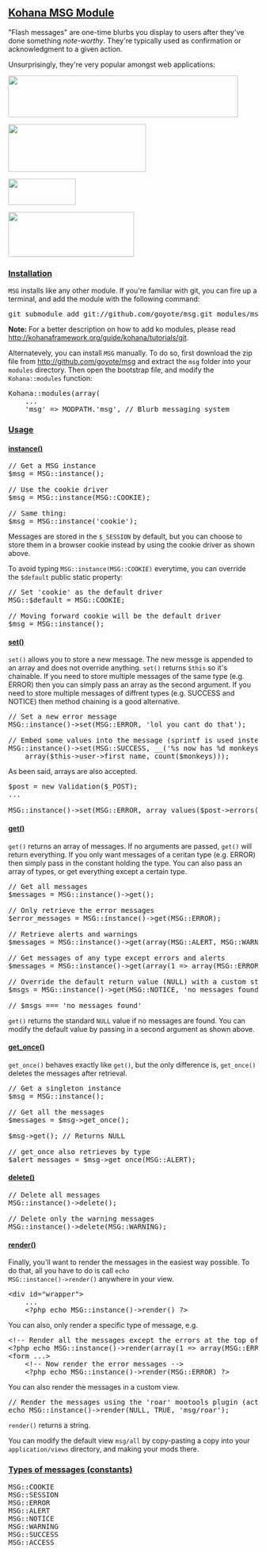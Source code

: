 <h2><a href="#kohana-msg-module" id="kohana-msg-module">Kohana MSG Module</a></h2>

"Flash messages" are one-time blurbs you display to users after they've done something <em>note-worthy</em>. They're typically used as confirmation or acknowledgment to a given action.

Unsurprisingly, they're very popular amongst web applications:

<p><img src="http://kohanaftw.com/wordpress/wp-content/uploads/2011/01/blurb1.png" alt="" title="blurb1" width="464" height="84" class="aligncenter size-full wp-image-143" /></p>

<p><img src="http://kohanaftw.com/wordpress/wp-content/uploads/2011/01/blurb2.png" alt="" title="blurb2" width="278" height="96" class="aligncenter size-full wp-image-144" /></p>

<p><img src="http://kohanaftw.com/wordpress/wp-content/uploads/2011/01/blurb3.png" alt="" title="blurb3" width="136" height="53" class="aligncenter size-full wp-image-145" /></p>

<p><img src="http://kohanaftw.com/wordpress/wp-content/uploads/2011/01/blurb4.png" alt="" title="blurb4" width="254" height="91" class="aligncenter size-full wp-image-146" /></p>

<div class="section">
<h3><a href="#installation" id="installation">Installation</a></h3>

<code>MSG</code> installs like any other module. If you're familiar with git, you can fire up a terminal, and add the module with the following command:

<pre class="brush:bash">
git submodule add git://github.com/goyote/msg.git modules/msg
</pre>

<div class="note">
<div>
<p>
<strong>Note:</strong> For a better description on how to add ko modules, please read <a href="http://kohanaframework.org/guide/kohana/tutorials/git" target="_blank">http://kohanaframework.org/guide/kohana/tutorials/git</a>.
</p>
</div>
</div>

Alternatevely, you can install <code>MSG</code> manually. To do so, first download the zip file from <a href="http://github.com/goyote/msg">http://github.com/goyote/msg</a> and extract the <code>msg</code> folder into your <code>modules</code> directory. Then open the bootstrap file, and modify the <code>Kohana::modules</code> function:

<pre class="brush:php">
Kohana::modules(array(
	...
	'msg' => MODPATH.'msg', // Blurb messaging system
</pre>
</div>

<div class="section">

<h3><a href="#usage" id="usage">Usage</a></h3>

<div class="section">
<h4><a href="#instance" id="instance">instance()</a></h4>

<pre class="brush:php">
// Get a MSG instance
$msg = MSG::instance();

// Use the cookie driver
$msg = MSG::instance(MSG::COOKIE);

// Same thing:
$msg = MSG::instance('cookie');
</pre>

Messages are stored in the <code>$_SESSION</code> by default, but you can choose to store them in a browser cookie instead by using the cookie driver as shown above.

To avoid typing <code>MSG::instance(MSG::COOKIE)</code> everytime, you can override the <code>$default</code> public static property:

<pre class="brush:php">
// Set 'cookie' as the default driver
MSG::$default = MSG::COOKIE;

// Moving forward cookie will be the default driver
$msg = MSG::instance();
</pre>
</div>

<div class="section">
<h4><a href="#set" id="set">set()</a></h4>

<code>set()</code> allows you to store a new message. The new messge is appended to an array and does not override anything. <code>set()</code> returns <code>$this</code> so it's chainable. If you need to store multiple messages of the same type (e.g. ERROR) then you can simply pass an array as the second argument. If you need to store multiple messages of diffrent types (e.g. SUCCESS and NOTICE) then method chaining is a good alternative.

<pre class="brush:php">
// Set a new error message
MSG::instance()->set(MSG::ERROR, 'lol you cant do that');

// Embed some values into the message (sprintf is used instead of strtr)
MSG::instance()->set(MSG::SUCCESS, __('%s now has %d monkeys'),
	array($this->user->first_name, count($monkeys)));
</pre>

As been said, arrays are also accepted.
<pre class="brush:php">
$post = new Validation($_POST);
...

MSG::instance()->set(MSG::ERROR, array_values($post->errors()));
</pre>
</div>

<div class="section">
<h4><a href="#get" id="get">get()</a></h4>

<code>get()</code> returns an array of messages. If no arguments are passed, <code>get()</code> will return everything. If you only want messages of a ceritan type (e.g. ERROR) then simply pass in the constant holding the type. You can also pass an array of types, or get everything except a certain type.

<pre class="brush:php">
// Get all messages
$messages = MSG::instance()->get();

// Only retrieve the error messages
$error_messages = MSG::instance()->get(MSG::ERROR);

// Retrieve alerts and warnings
$messages = MSG::instance()->get(array(MSG::ALERT, MSG::WARNING));

// Get messages of any type except errors and alerts
$messages = MSG::instance()->get(array(1 => array(MSG::ERROR, MSG::ALERT)));

// Override the default return value (NULL) with a custom string
$msgs = MSG::instance()->get(MSG::NOTICE, 'no messages found');

// $msgs === 'no messages found'
</pre>
</div>

<code>get()</code> returns the standard <code>NULL</code> value if no messages are found. You can modify the default value by passing in a second argument as shown above.

<div class="section">
<h4><a href="#get_once" id="get_once">get_once()</a></h4>

<code>get_once()</code> behaves exactly like <code>get()</code>, but the only difference is, <code>get_once()</code> deletes the messages after retrieval.

<pre class="brush:php">
// Get a singleton instance
$msg = MSG::instance();

// Get all the messages
$messages = $msg->get_once();

$msg->get(); // Returns NULL

// get_once also retrieves by type
$alert_messages = $msg->get_once(MSG::ALERT);
</pre>
</div>


<div class="section">
<h4><a href="#delete" id="delete">delete()</a></h4>

<pre class="brush:php">
// Delete all messages
MSG::instance()->delete();

// Delete only the warning messages
MSG::instance()->delete(MSG::WARNING);
</pre>
</div>

<div class="section">
<h4><a href="#render" id="render">render()</a></h4>

Finally, you'll want to render the messages in the easiest way possible. To do that, all you have to do is call <code>echo MSG::instance()->render()</code> anywhere in your view.


<pre class="brush:php">
&lt;div id="wrapper"&gt;
	...
	&lt;?php echo MSG::instance()->render() ?&gt;
</pre>

You can also, only render a specific type of message, e.g.

<pre class="brush:php">
&lt;!-- Render all the messages except the errors at the top of the page --&gt;
&lt;?php echo MSG::instance()->render(array(1 =&gt; array(MSG::ERROR))) ?&gt;
&lt;form ...&gt;
	&lt;!-- Now render the error messages --&gt;
	&lt;?php echo MSG::instance()->render(MSG::ERROR) ?&gt;
</pre>

You can also render the messages in a custom view.

<pre class="brush:php">
// Render the messages using the 'roar' mootools plugin (actual example provided with the module)
echo MSG::instance()->render(NULL, TRUE, 'msg/roar');
</pre>

<code>render()</code> returns a string.

You can modify the default view <code>msg/all</code> by copy-pasting a copy into your <code>application/views</code> directory, and making your mods there.
</div>

</div>

<div class="section">
<h3><a href="#types-of-messages" id="types-of-messages">Types of messages (constants)</a></h3>

<pre class="brush:php">
MSG::COOKIE
MSG::SESSION
MSG::ERROR
MSG::ALERT
MSG::NOTICE
MSG::WARNING
MSG::SUCCESS
MSG::ACCESS
</pre>
</div>
